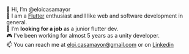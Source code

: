 👋 Hi, I’m @eloicasamayor
<br>👀 I am a [Flutter](https://flutter.dev/) enthusiast  and I like web and software development in general.
<br>🥰 I’m **looking for a job** as a junior flutter dev.
<br>🎮 I've been working for almost 5 years as a unity developer.
<br>📫 You can reach me at eloi.casamayor@gmail.com or on [Linkedin](https://www.linkedin.com/in/eloicasamayor/)

<!---
eloicasamayor/eloicasamayor is a ✨ special ✨ repository because its `README.md` (this file) appears on your GitHub profile.
You can click the Preview link to take a look at your changes.
--->
